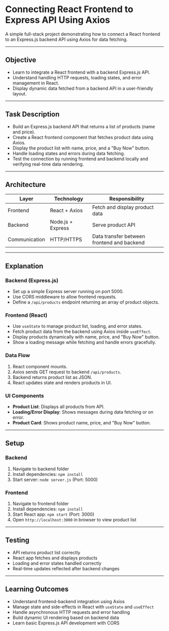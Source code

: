 # Connecting React Frontend to Express API Using Axios

A simple full-stack project demonstrating how to connect a React frontend to an Express.js backend API using Axios for data fetching.

---

## Objective
- Learn to integrate a React frontend with a backend Express.js API.
- Understand handling HTTP requests, loading states, and error management in React.
- Display dynamic data fetched from a backend API in a user-friendly layout.

---

## Task Description
- Build an Express.js backend API that returns a list of products (name and price).
- Create a React frontend component that fetches product data using Axios.
- Display the product list with name, price, and a "Buy Now" button.
- Handle loading states and errors during data fetching.
- Test the connection by running frontend and backend locally and verifying real-time data rendering.

---

## Architecture

| Layer         | Technology      | Responsibility                    |
|---------------|----------------|----------------------------------|
| Frontend      | React + Axios  | Fetch and display product data   |
| Backend       | Node.js + Express | Serve product API               |
| Communication | HTTP/HTTPS      | Data transfer between frontend and backend |

---

## Explanation

### Backend (Express.js)
- Set up a simple Express server running on port 5000.
- Use CORS middleware to allow frontend requests.
- Define a `/api/products` endpoint returning an array of product objects.

### Frontend (React)
- Use `useState` to manage product list, loading, and error states.
- Fetch product data from the backend using Axios inside `useEffect`.
- Display products dynamically with name, price, and "Buy Now" button.
- Show a loading message while fetching and handle errors gracefully.

### Data Flow
1. React component mounts.
2. Axios sends GET request to backend `/api/products`.
3. Backend returns product list as JSON.
4. React updates state and renders products in UI.

### UI Components
- **Product List**: Displays all products from API.
- **Loading/Error Display**: Shows messages during data fetching or on error.
- **Product Card**: Shows product name, price, and "Buy Now" button.

---

## Setup

### Backend
1. Navigate to backend folder
2. Install dependencies: `npm install`
3. Start server: `node server.js` (Port: 5000)

### Frontend
1. Navigate to frontend folder
2. Install dependencies: `npm install`
3. Start React app: `npm start` (Port: 3000)
4. Open `http://localhost:3000` in browser to view product list

---

## Testing
- API returns product list correctly
- React app fetches and displays products
- Loading and error states handled correctly
- Real-time updates reflected after backend changes

---

## Learning Outcomes
- Understand frontend-backend integration using Axios
- Manage state and side-effects in React with `useState` and `useEffect`
- Handle asynchronous HTTP requests and error handling
- Build dynamic UI rendering based on backend data
- Learn basic Express.js API development with CORS
